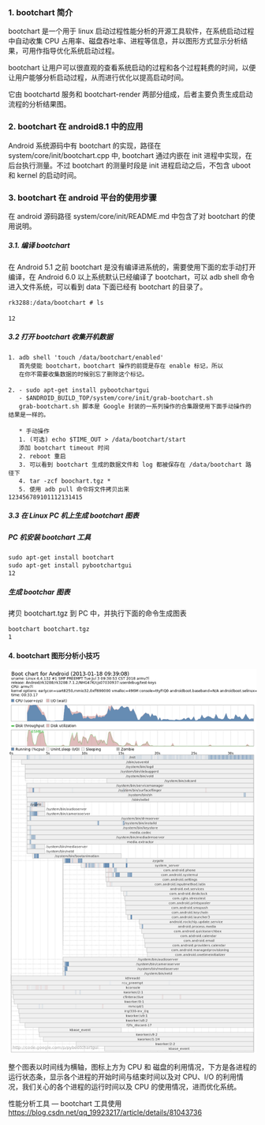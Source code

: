### 1. bootchart 简介

bootchart 是一个用于 linux 启动过程性能分析的开源工具软件，在系统启动过程中自动收集 CPU 占用率、磁盘吞吐率、进程等信息，并以图形方式显示分析结果，可用作指导优化系统启动过程。

bootchart 让用户可以很直观的查看系统启动的过程和各个过程耗费的时间，以便让用户能够分析启动过程，从而进行优化以提高启动时间。

它由 bootchartd 服务和 bootchart-render 两部分组成，后者主要负责生成启动流程的分析结果图。

### 2. bootchart 在 android8.1 中的应用

Android 系统源码中有 bootchart 的实现，路径在 system/core/init/bootchart.cpp 中, bootchart 通过内嵌在 init 进程中实现，在后台执行测量。不过 bootchart 的测量时段是 init 进程启动之后，不包含 uboot 和 kernel 的启动时间。

### 3. bootchart 在 android 平台的使用步骤

在 android 源码路径 system/core/init/README.md 中包含了对 bootchart 的使用说明。

##### 3.1. 编译 bootchart

在 Android 5.1 之前 bootchart 是没有编译进系统的，需要使用下面的宏手动打开编译，在 Android 6.0 以上系统默认已经编译了 bootchart，可以 adb shell 命令进入文件系统，可以看到 data 下面已经有 bootchart 的目录了。

```
rk3288:/data/bootchart # ls

12
```

##### 3.2 打开 bootchart 收集开机数据

```
1. adb shell 'touch /data/bootchart/enabled'
   首先使能 bootchart，bootchart 操作的前提是存在 enable 标记，所以
   在你不需要收集数据的时候别忘了删除这个标记。

2. - sudo apt-get install pybootchartgui
   - $ANDROID_BUILD_TOP/system/core/init/grab-bootchart.sh
   grab-bootchart.sh 脚本是 Google 封装的一系列操作的合集跟使用下面手动操作的结果是一样的。
   
   * 手动操作
   1. (可选) echo $TIME_OUT > /data/bootchart/start
   添加 bootchart timeout 时间
   2. reboot 重启
   3. 可以看到 bootchart 生成的数据文件和 log 都被保存在 /data/bootchart 路径下
   4. tar -zcf boochart.tgz *
   5. 使用 adb pull 命令将文件拷贝出来
123456789101112131415
```

##### 3.3 在 Linux PC 机上生成 bootchart 图表

##### PC 机安装 bootchart 工具

```
sudo apt-get install bootchart
sudo apt-get install pybootchartgui 
12
```

##### 生成 bootchar 图表

拷贝 bootchart.tgz 到 PC 中，并执行下面的命令生成图表

```
bootchart bootchart.tgz
1
```

#### 4. bootchart 图形分析小技巧

![image](pic/bootchart安装与使用/bootchart.png)

整个图表以时间线为横轴，图标上方为 CPU 和 磁盘的利用情况，下方是各进程的运行状态条，显示各个进程的开始时间与结束时间以及对 CPU、I/O 的利用情况，我们关心的各个进程的运行时间以及 CPU 的使用情况，进而优化系统。






性能分析工具 — bootchart 工具使用 https://blog.csdn.net/qq_19923217/article/details/81043736